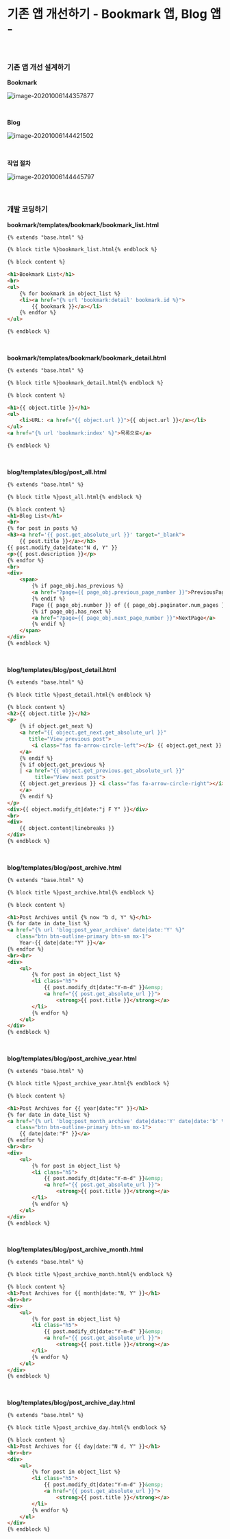 # 기존 앱 개선하기 - Bookmark 앱, Blog 앱 -

<br>

### 기존 앱 개선 설계하기

**Bookmark**

![image-20201006144357877](05_기존_앱_개선하기-Bookmark_앱,Blog_앱.assets/image-20201006144357877.png)  

<br>

**Blog**

![image-20201006144421502](05_기존_앱_개선하기-Bookmark_앱,Blog_앱.assets/image-20201006144421502.png)  

<br>

**작업 절차**

![image-20201006144445797](05_기존_앱_개선하기-Bookmark_앱,Blog_앱.assets/image-20201006144445797.png)  

<br>

### 개발 코딩하기

**bookmark/templates/bookmark/bookmark_list.html**

```html
{% extends "base.html" %}

{% block title %}bookmark_list.html{% endblock %}

{% block content %}

<h1>Bookmark List</h1>
<br>
<ul>
    {% for bookmark in object_list %}
    <li><a href="{% url 'bookmark:detail' bookmark.id %}">
        {{ bookmark }}</a></li>
    {% endfor %}
</ul>

{% endblock %}
```

<br>

**bookmark/templates/bookmark/bookmark_detail.html**

```html
{% extends "base.html" %}

{% block title %}bookmark_detail.html{% endblock %}

{% block content %}

<h1>{{ object.title }}</h1>
<ul>
    <li>URL: <a href="{{ object.url }}">{{ object.url }}</a></li>
</ul>
<a href="{% url 'bookmark:index' %}">목록으로</a>

{% endblock %}
```

<br>

**blog/templates/blog/post_all.html**

```html
{% extends "base.html" %}

{% block title %}post_all.html{% endblock %}

{% block content %}
<h1>Blog List</h1>
<br>
{% for post in posts %}
<h3><a href='{{ post.get_absolute_url }}' target="_blank">
    {{ post.title }}</a></h3>
{{ post.modify_date|date:"N d, Y" }}
<p>{{ post.description }}</p>
{% endfor %}
<br>
<div>
    <span>
        {% if page_obj.has_previous %}
        <a href="?page={{ page_obj.previous_page_number }}">PreviousPage</a>
        {% endif %}
        Page {{ page_obj.number }} of {{ page_obj.paginator.num_pages }}
        {% if page_obj.has_next %}
        <a href="?page={{ page_obj.next_page_number }}">NextPage</a>
        {% endif %}
    </span>
</div>
{% endblock %}
```

<br>

**blog/templates/blog/post_detail.html**

```html
{% extends "base.html" %}

{% block title %}post_detail.html{% endblock %}

{% block content %}
<h2>{{ object.title }}</h2>
<p>
    {% if object.get_next %}
    <a href="{{ object.get_next.get_absolute_url }}"
       title="View previous post">
        <i class="fas fa-arrow-circle-left"></i> {{ object.get_next }}
    </a>
    {% endif %}
    {% if object.get_previous %}
    | <a href="{{ object.get_previous.get_absolute_url }}"
         title="View next post">
    {{ object.get_previous }} <i class="fas fa-arrow-circle-right"></i>
    </a>
    {% endif %}
</p>
<div>{{ object.modify_dt|date:"j F Y" }}</div>
<br>
<div>
    {{ object.content|linebreaks }}
</div>
{% endblock %}
```

<br>

**blog/templates/blog/post_archive.html**

```html
{% extends "base.html" %}

{% block title %}post_archive.html{% endblock %}

{% block content %}

<h1>Post Archives until {% now "b d, Y" %}</h1>
{% for date in date_list %}
<a href="{% url 'blog:post_year_archive' date|date:'Y' %}"
   class="btn btn-outline-primary btn-sm mx-1">
    Year-{{ date|date:"Y" }}</a>
{% endfor %}
<br><br>
<div>
    <ul>
        {% for post in object_list %}
        <li class="h5">
            {{ post.modify_dt|date:"Y-m-d" }}&emsp;
            <a href="{{ post.get_absolute_url }}">
                <strong>{{ post.title }}</strong></a>
        </li>
        {% endfor %}
    </ul>
</div>
{% endblock %}
```

<br>

**blog/templates/blog/post_archive_year.html**

```html
{% extends "base.html" %}

{% block title %}post_archive_year.html{% endblock %}

{% block content %}

<h1>Post Archives for {{ year|date:"Y" }}</h1>
{% for date in date_list %}
<a href="{% url 'blog:post_month_archive' date|date:'Y' date|date:'b' %}"
   class="btn btn-outline-primary btn-sm mx-1">
    {{ date|date:"F" }}</a>
{% endfor %}
<br><br>
<div>
    <ul>
        {% for post in object_list %}
        <li class="h5">
            {{ post.modify_dt|date:"Y-m-d" }}&emsp;
            <a href="{{ post.get_absolute_url }}">
                <strong>{{ post.title }}</strong></a>
        </li>
        {% endfor %}
    </ul>
</div>
{% endblock %}
```

<br>

**blog/templates/blog/post_archive_month.html**

```html
{% extends "base.html" %}

{% block title %}post_archive_month.html{% endblock %}

{% block content %}
<h1>Post Archives for {{ month|date:"N, Y" }}</h1>
<br><br>
<div>
    <ul>
        {% for post in object_list %}
        <li class="h5">
            {{ post.modify_dt|date:"Y-m-d" }}&emsp;
            <a href="{{ post.get_absolute_url }}">
                <strong>{{ post.title }}</strong></a>
        </li>
        {% endfor %}
    </ul>
</div>
{% endblock %}
```

<br>

**blog/templates/blog/post_archive_day.html**

```html
{% extends "base.html" %}

{% block title %}post_archive_day.html{% endblock %}

{% block content %}
<h1>Post Archives for {{ day|date:"N d, Y" }}</h1>
<br><br>
<div>
    <ul>
        {% for post in object_list %}
        <li class="h5">
            {{ post.modify_dt|date:"Y-m-d" }}&emsp;
            <a href="{{ post.get_absolute_url }}">
                <strong>{{ post.title }}</strong></a>
        </li>
        {% endfor %}
    </ul>
</div>
{% endblock %}
```

<br>
